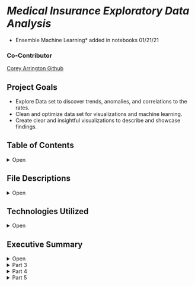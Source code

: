 

# *Medical Insurance Exploratory Data Analysis*

* Ensemble Machine Learning* added in notebooks 01/21/21


### Co-Contributor
<a href = "https://github.com/CoreyArr/Medical-Insurance-Project" >Corey Arrington Github</a>

## Project Goals 

- Explore Data set to discover trends, anomalies, and correlations to the rates.
- Clean and optimize data set for visualizations and machine learning.
- Create clear and insightful visualizations to describe and showcase findings.



## Table of Contents

<details>
    <summary>Open</summary>

        1. File Descriptions
        2. Technologies Used
        3. Executive Summary

</details>

## File Descriptions

<details>
    <summary>Open</summary>

- insurance.csv: data pre-clean.
- Medical_Insurance_Project.ipynb: jupyter notebook on data anaylsis.

</details>

## Technologies Utilized

<details>
    <summary>Open</summary>

        1. Python3
        2. Pandas
        3. Matplotlib
        4. Seaborn
        5. Sci-py
        6. Numpy
        7. Sci-kit learn

</details>

 ## Executive Summary
<details>
    <summary>Open</summary>
    <h2>Primary Goals</h2>
<p>The goals I set out for this project was to collaborate with data analyst Corey Arrington on a portfolio piece that showcases a range of our abilities. Furthermore I set out to create value for those interested investing into medical insurance, helping them understand the variables and features that contribute to the pricing model. This is a high level overview and not specific to one company or a one solution that speaks for all companies."</p>


### Library Imports
<details>
    <summary>Part 1</summary>

<h3>Importing required Libraries, Loading into Dataframe</h3>
    <p>The require libraries included the utilization of primarily pandas, numpy, matplotlib, and seaborn. The inclusion of sklearn was for preprocessing.</p>
</details>

<details>
    <summary>Part 2</summary>
    <h3>Early Eda</h3>
    <p> This portion focused primarily on understanding the key statistics
    and evaluation of the data frame. These findings were as follows:
    <h5>Max Value</h5>

    The max values showed a high of 64 in age, 53.13 in BMI, 5 in children, and lastly $63770.40 in charges.
 <h5>Min Value</h5>

    The min values showed a low of 18 in age, 15.96 in BMI, 0 in children, and lastly $1121.87 in charges.
</details>
  <h5>Mean Value</h5>

    The mean values showed a average of 39 in age, 30 in BMI, 1 in children, and lastly $13270.42 in charges.
</details>
<details>
    <summary>Part 3</summary>
    <h3>Data Visualization</h3>
    <h5>Histogram: BMI</h5>
<img src="https://github.com/AlignedMind/Medical-Insurance-Analysis-EDA/blob/main/images/hist_bmi.png" alt="Histogram: BMI">
 -----
    <h5>Histogram: Charges</h5>
<img src="https://github.com/AlignedMind/Medical-Insurance-Analysis-EDA/blob/main/images/hist_charge.png" alt="Histogram: Charges">
 -----
    <h5>Histogram: Age</h5>
<img src="https://github.com/AlignedMind/Medical-Insurance-Analysis-EDA/blob/main/images/hist_age.png" alt="Histogram: Age">
 -----
    <h5>Histogram: Children</h5>
<img src="https://github.com/AlignedMind/Medical-Insurance-Analysis-EDA/blob/main/images/hist_children.png" alt="Histogram: Children">
 -----
    <h5>HeatMap: Correlation</h5>
<img src="https://github.com/AlignedMind/Medical-Insurance-Analysis-EDA/blob/main/images/heatmap.png" alt="HeatMap: Correlation">
 -----
    <h5>Category Plot: Side By Side Bar Plot</h5>
<img src="https://github.com/AlignedMind/Medical-Insurance-Analysis-EDA/blob/main/images/barplot.png" alt="Category Side By Side Bar Plot">
 -----
    <h5>Scatter Plot: Regressors </h5>
<img src="https://github.com/AlignedMind/Medical-Insurance-Analysis-EDA/blob/main/images/scatter.png" alt="Category Side By Side Bar Plot">
<p>

- Clear Regression pattern, bottom details that the older you become there is an increase in charges in addition to the higher bmi

- Second regression pattern shows that individuals with low bmi's that are smokers pay nearly the same as high bmi non smokers.

- Third regression pattern shows higher bmi that are smokers pay alot more the older they become.
</p>
</details>

<details>
    <summary>Part 4</summary>
    <h3>Summarizing Findings</h3>
    <h4>Who pays more in medical insurance and why ?</h4>
    <p>Smokers carry the highest correlated inflation to price at .78, next comes the age variable at .29 and then rounding the top 3 is bmi at .19. Given these features there is a clear pattern the older and the heavier you are there is a increase on the price you pay. Whereas no matter your age or weight if you smoke there is a sustantial increase on the individuals medical insurance cost. Men on average pay more than women when factoring in smoking and women pay more when considering non-smokers.</p>
    <div>
</details>
    <details>
    <summary>Part 5</summary>
    <h3>Closing Thoughts</h3>
    <p> This project is part 1 of a whole, the next portion will serve as a machine learning project. Utilizing ensemble learning to predict charges based on the present features of this data set.
    </p>
</details>
